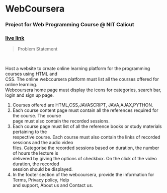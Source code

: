 # WebCoursera

### Project for Web Programming Course @ NIT Calicut

### [live link](https://hemanthkumar17.github.io/WebCoursera)

> Problem Statement

<br>
<div>
<p class="has-line-data" data-line-start="0" data-line-end="3">Host a website to create online learning platform for the programming courses using HTML and<br>
CSS. The online webcoursera platform must list all the courses offered for online learning.<br>
Webcoursera home page must display the icons for categories, search bar, login and sign up page.</p>
<ol>
<li class="has-line-data" data-line-start="3" data-line-end="4">Courses offered are HTML,CSS,JAVASCRIPT, JAVA,AJAX,PYTHON.</li>
<li class="has-line-data" data-line-start="4" data-line-end="6">Each course content page must contain all the references required for the course. The course<br>
page must also contain the recorded sessions.</li>
<li class="has-line-data" data-line-start="6" data-line-end="11">Each course page must list of all the reference books or study materials pertaining to the<br>
respective course. Each course must also contain the links of recorded sessions and the audio video<br>
files. Categorise the recorded sessions based on duration, the number of hours the lecture is<br>
delivered by giving the options of checkbox. On the click of the video duration, the recorded<br>
session should be displayed.</li>
<li class="has-line-data" data-line-start="11" data-line-end="13">In the footer section of the webcoursera, provide the information for Terms, Privacy policy, Help<br>
and support, About us and Contact us.</li>
</ol>
</div>

